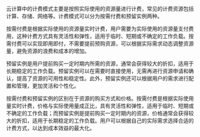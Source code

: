 云计算中的计费模式主要是按照实际使用的资源量进行计费，常见的计费资源包括计算、存储、网络等。计费模式可以分为按需付费和预留实例两种。

按需付费是根据实际使用的资源量实时计费，用户需要为实际使用的资源量支付费用，这种计费方式具有灵活性和弹性，适用于临时、短期或不确定的工作负载。按需付费可以实现即用即付，不需要提前预购资源，可以根据实际需求动态调整资源量，避免资源的浪费和成本的增加。

预留实例是用户提前购买一定时期内所需的资源，通常会获得较大的折扣，适用于长期稳定的工作负载。预留实例可以在需要时直接使用，无需再进行资源申请和确认，提高了资源的可用性和稳定性。此外，预留实例还可以根据用户的需求进行配置和管理，更加灵活和个性化。

按需付费和预留实例的区别在于资源的购买方式和价格。按需付费是根据实际使用量实时计费，价格与实际使用量成正比，具有灵活性和弹性，适用于临时、短期或不确定的工作负载；而预留实例是提前购买一定时期内的资源，价格通常会获得较大的折扣，适用于长期稳定的工作负载。用户可以根据自己的实际需求选择合适的计费方式，以达到成本效益的最大化。
